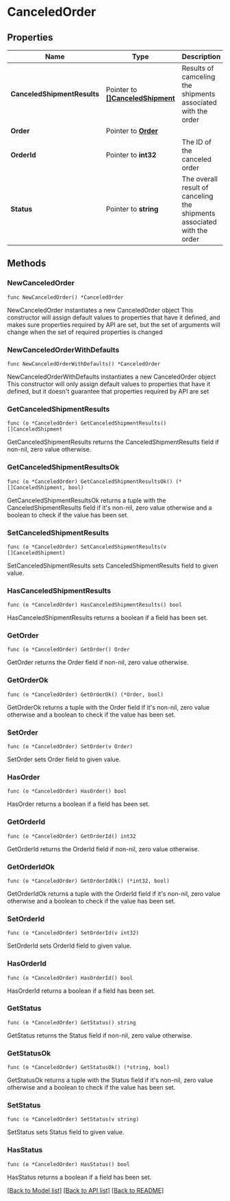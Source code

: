 # CanceledOrder

## Properties

Name | Type | Description | Notes
------------ | ------------- | ------------- | -------------
**CanceledShipmentResults** | Pointer to [**[]CanceledShipment**](CanceledShipment.md) | Results of camceling the shipments associated with the order | [optional] 
**Order** | Pointer to [**Order**](Order.md) |  | [optional] 
**OrderId** | Pointer to **int32** | The ID of the canceled order | [optional] 
**Status** | Pointer to **string** | The overall result of canceling the shipments associated with the order | [optional] 

## Methods

### NewCanceledOrder

`func NewCanceledOrder() *CanceledOrder`

NewCanceledOrder instantiates a new CanceledOrder object
This constructor will assign default values to properties that have it defined,
and makes sure properties required by API are set, but the set of arguments
will change when the set of required properties is changed

### NewCanceledOrderWithDefaults

`func NewCanceledOrderWithDefaults() *CanceledOrder`

NewCanceledOrderWithDefaults instantiates a new CanceledOrder object
This constructor will only assign default values to properties that have it defined,
but it doesn't guarantee that properties required by API are set

### GetCanceledShipmentResults

`func (o *CanceledOrder) GetCanceledShipmentResults() []CanceledShipment`

GetCanceledShipmentResults returns the CanceledShipmentResults field if non-nil, zero value otherwise.

### GetCanceledShipmentResultsOk

`func (o *CanceledOrder) GetCanceledShipmentResultsOk() (*[]CanceledShipment, bool)`

GetCanceledShipmentResultsOk returns a tuple with the CanceledShipmentResults field if it's non-nil, zero value otherwise
and a boolean to check if the value has been set.

### SetCanceledShipmentResults

`func (o *CanceledOrder) SetCanceledShipmentResults(v []CanceledShipment)`

SetCanceledShipmentResults sets CanceledShipmentResults field to given value.

### HasCanceledShipmentResults

`func (o *CanceledOrder) HasCanceledShipmentResults() bool`

HasCanceledShipmentResults returns a boolean if a field has been set.

### GetOrder

`func (o *CanceledOrder) GetOrder() Order`

GetOrder returns the Order field if non-nil, zero value otherwise.

### GetOrderOk

`func (o *CanceledOrder) GetOrderOk() (*Order, bool)`

GetOrderOk returns a tuple with the Order field if it's non-nil, zero value otherwise
and a boolean to check if the value has been set.

### SetOrder

`func (o *CanceledOrder) SetOrder(v Order)`

SetOrder sets Order field to given value.

### HasOrder

`func (o *CanceledOrder) HasOrder() bool`

HasOrder returns a boolean if a field has been set.

### GetOrderId

`func (o *CanceledOrder) GetOrderId() int32`

GetOrderId returns the OrderId field if non-nil, zero value otherwise.

### GetOrderIdOk

`func (o *CanceledOrder) GetOrderIdOk() (*int32, bool)`

GetOrderIdOk returns a tuple with the OrderId field if it's non-nil, zero value otherwise
and a boolean to check if the value has been set.

### SetOrderId

`func (o *CanceledOrder) SetOrderId(v int32)`

SetOrderId sets OrderId field to given value.

### HasOrderId

`func (o *CanceledOrder) HasOrderId() bool`

HasOrderId returns a boolean if a field has been set.

### GetStatus

`func (o *CanceledOrder) GetStatus() string`

GetStatus returns the Status field if non-nil, zero value otherwise.

### GetStatusOk

`func (o *CanceledOrder) GetStatusOk() (*string, bool)`

GetStatusOk returns a tuple with the Status field if it's non-nil, zero value otherwise
and a boolean to check if the value has been set.

### SetStatus

`func (o *CanceledOrder) SetStatus(v string)`

SetStatus sets Status field to given value.

### HasStatus

`func (o *CanceledOrder) HasStatus() bool`

HasStatus returns a boolean if a field has been set.


[[Back to Model list]](../README.md#documentation-for-models) [[Back to API list]](../README.md#documentation-for-api-endpoints) [[Back to README]](../README.md)


